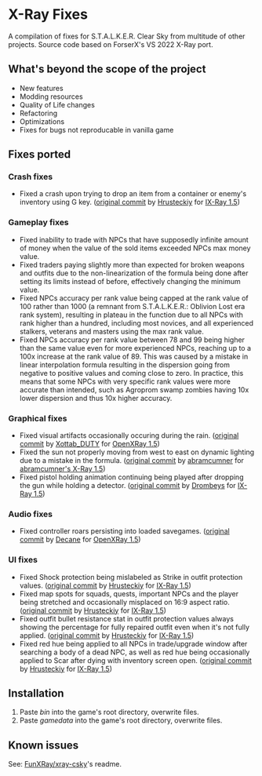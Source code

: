 X-Ray Fixes
==========================
A compilation of fixes for S.T.A.L.K.E.R. Clear Sky from multitude of other projects. Source code based on ForserX's VS 2022 X-Ray port.

## What's beyond the scope of the project
* New features
* Modding resources
* Quality of Life changes
* Refactoring
* Optimizations
* Fixes for bugs not reproducable in vanilla game

## Fixes ported

### Crash fixes
* Fixed a crash upon trying to drop an item from a container or enemy's inventory using G key. ([original commit](https://github.com/ixray-team/ixray-1.5-stcs/commit/157d9a49950a8c1d94ecff537bc3818aa8ad32e1) by [Hrusteckiy](https://github.com/Hrusteckiy) for [IX-Ray 1.5](https://github.com/ixray-team/ixray-1.5-stcs))

### Gameplay fixes
* Fixed inability to trade with NPCs that have supposedly infinite amount of money when the value of the sold items exceeded NPCs max money value. 
* Fixed traders paying slightly more than expected for broken weapons and outfits due to the non-linearization of the formula being done after setting its limits instead of before, effectively changing the minimum value.
* Fixed NPCs accuracy per rank value being capped at the rank value of 100 rather than 1000 (a remnant from S.T.A.L.K.E.R.: Oblivion Lost era rank system), resulting in plateau in the function due to all NPCs with rank higher than a hundred, including most novices, and all experienced stalkers, veterans and masters using the max rank value. 
* Fixed NPCs accuracy per rank value between 78 and 99 being higher than the same value even for more experienced NPCs, reaching up to a 100x increase at the rank value of 89. This was caused by a mistake in linear interpolation formula resulting in the dispersion going from negative to positive values and coming close to zero. In practice, this means that some NPCs with very specific rank values were more accurate than intended, such as Agroprom swamp zombies having 10x lower dispersion and thus 10x higher accuracy.

### Graphical fixes
* Fixed visual artifacts occasionally occuring during the rain. ([original commit](https://github.com/OpenXRay/xray-15/commit/b8fd8b925c8593e75addd158deed327c0aff8d0b) by [Xottab_DUTY](https://github.com/Xottab-DUTY) for [OpenXRay 1.5](https://github.com/OpenXRay/xray-15/))
* Fixed the sun not properly moving from west to east on dynamic lighting due to a mistake in the formula. ([original commit](https://github.com/abramcumner/xray15/commit/42737bfa3e8a3d3df9b927ce34ffa91a27a14faf) by [abramcumner](https://github.com/abramcumner/) for [abramcumner's X-Ray 1.5](https://github.com/abramcumner/xray15/))
* Fixed pistol holding animation continuing being played after dropping the gun while holding a detector. ([original commit](https://github.com/ixray-team/ixray-1.5-stcs/commit/610265d70aae77e83a1f28f40df0d9884630fd38) by [Drombeys](https://github.com/Drombeys/) for [IX-Ray 1.5](https://github.com/ixray-team/ixray-1.5-stcs))

### Audio fixes
* Fixed controller roars persisting into loaded savegames. ([original commit](https://github.com/OpenXRay/xray-15/commit/3fec6f648c3a4de558a01a89cc4304ce95c4e920) by [Decane](https://github.com/Decane) for [OpenXRay 1.5](https://github.com/OpenXRay/xray-15))

### UI fixes
* Fixed Shock protection being mislabeled as Strike in outfit protection values. ([original commit](https://github.com/ixray-team/ixray-1.5-stcs/commit/4372f70fa5d9e3c18c0ce1d848bf52063fbabdf0) by [Hrusteckiy](https://github.com/Hrusteckiy) for [IX-Ray 1.5](https://github.com/ixray-team/ixray-1.5-stcs))
* Fixed map spots for squads, quests, important NPCs and the player being stretched and occasionally misplaced on 16:9 aspect ratio. ([original commit](https://github.com/ixray-team/ixray-1.5-stcs/commit/7a5de7a6cd3cbfffa10b17dd6d778fd07bfba01c) by [Hrusteckiy](https://github.com/Hrusteckiy) for [IX-Ray 1.5](https://github.com/ixray-team/ixray-1.5-stcs))
* Fixed outfit bullet resistance stat in outfit protection values always showing the percentage for fully repaired outfit even when it's not fully applied. ([original commit](https://github.com/ixray-team/ixray-1.5-stcs/commit/fad3b1c6ffd58135a58e03956abed6444c7a91d4) by [Hrusteckiy](https://github.com/Hrusteckiy) for [IX-Ray 1.5](https://github.com/ixray-team/ixray-1.5-stcs))
* Fixed red hue being applied to all NPCs in trade/upgrade window after searching a body of a dead NPC, as well as red hue being occasionally applied to Scar after dying with inventory screen open. ([original commit](https://github.com/ixray-team/ixray-1.5-stcs/commit/1e2dfdbbb2b8cd6bf1306120e2ece13b08923239) by [Hrusteckiy](https://github.com/Hrusteckiy) for [IX-Ray 1.5](https://github.com/ixray-team/ixray-1.5-stcs))

## Installation
1. Paste *bin* into the game's root directory, overwrite files.
2. Paste *gamedata* into the game's root directory, overwrite files.

## Known issues
See: [FunXRay/xray-csky](https://github.com/FunXRay/xray-csky)'s readme.
